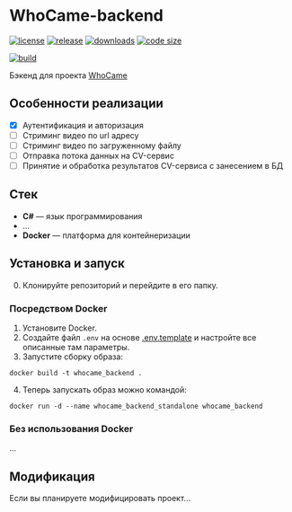# WhoCame-backend

[![license](https://img.shields.io/github/license/code-418-dpr/WhoCame-backend)](https://opensource.org/licenses/MIT)
[![release](https://img.shields.io/github/v/release/code-418-dpr/WhoCame-backend?include_prereleases)](https://github.com/code-418-dpr/WhoCame-backend/releases)
[![downloads](https://img.shields.io/github/downloads/code-418-dpr/WhoCame-backend/total)](https://github.com/code-418-dpr/WhoCame-backend/releases)
[![code size](https://img.shields.io/github/languages/code-size/code-418-dpr/WhoCame-backend.svg)](https://github.com/code-418-dpr/WhoCame-backend)

[![build](https://github.com/code-418-dpr/WhoCame-backend/actions/workflows/build.yaml/badge.svg)](https://github.com/code-418-dpr/WhoCame-backend/actions/workflows/build.yaml)

Бэкенд для проекта [WhoCame](https://github.com/code-418-dpr/WhoCame)

## Особенности реализации

- [x] Аутентификация и авторизация
- [ ] Стриминг видео по url адресу
- [ ] Стриминг видео по загруженному файлу
- [ ] Отправка потока данных на CV-сервис
- [ ] Принятие и обработка результатов CV-сервиса с занесением в БД

## Стек

- **C#** — язык программирования
- ...
- **Docker** — платформа для контейнеризации

## Установка и запуск

0. Клонируйте репозиторий и перейдите в его папку.

### Посредством Docker

1. Установите Docker.
2. Создайте файл `.env` на основе [.env.template](.env.template) и настройте все описанные там параметры.
3. Запустите сборку образа:

```shell
docker build -t whocame_backend .
```

4. Теперь запускать образ можно командой:
```shell
docker run -d --name whocame_backend_standalone whocame_backend
```

### Без использования Docker

...

## Модификация

Если вы планируете модифицировать проект...
